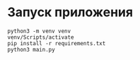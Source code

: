 # Запуск приложения

```commandline
python3 -m venv venv
venv/Scripts/activate
pip install -r requirements.txt
python3 main.py
```